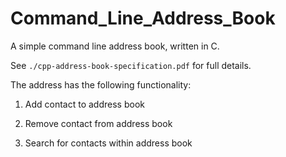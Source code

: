 # Command_Line_Address_Book

A simple command line address book, written in C.

See `./cpp-address-book-specification.pdf` for full details.

The address has the following functionality:

1) Add contact to address book

2) Remove contact from address book

3) Search for contacts within address book
